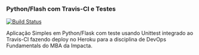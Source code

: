 ### Python/Flash com Travis-CI e Testes

[![Build Status](https://app.travis-ci.com/pedrobassetto/devopslab.svg?branch=main)](https://app.travis-ci.com/pedrobassetto/devopslab)

Aplicação Simples em Python/Flask com teste usando Unittest integrado ao Travis-CI fazendo deploy no Heroku para a disciplina de DevOps Fundamentals do MBA da Impacta.